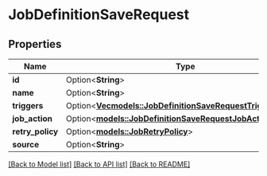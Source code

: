 # JobDefinitionSaveRequest

## Properties

Name | Type | Description | Notes
------------ | ------------- | ------------- | -------------
**id** | Option<**String**> |  | [optional]
**name** | Option<**String**> |  | [optional]
**triggers** | Option<[**Vec<models::JobDefinitionSaveRequestTriggersInner>**](JobDefinitionSaveRequest_triggers_inner.md)> |  | [optional]
**job_action** | Option<[**models::JobDefinitionSaveRequestJobAction**](JobDefinitionSaveRequest_jobAction.md)> |  | [optional]
**retry_policy** | Option<[**models::JobRetryPolicy**](JobRetryPolicy.md)> |  | [optional]
**source** | Option<**String**> |  | [optional]

[[Back to Model list]](../README.md#documentation-for-models) [[Back to API list]](../README.md#documentation-for-api-endpoints) [[Back to README]](../README.md)


